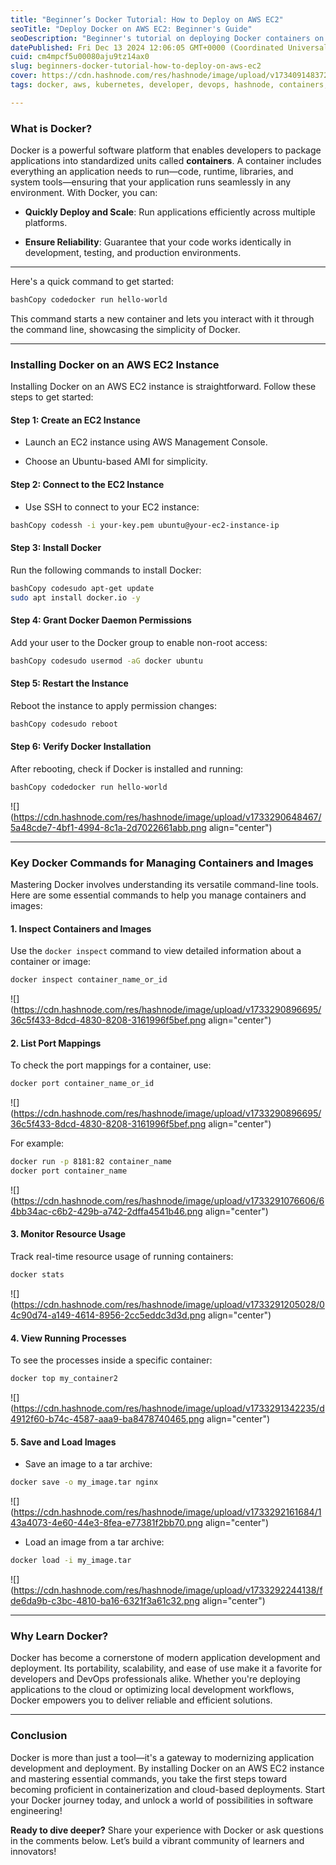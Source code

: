 ```yaml
---
title: "Beginner’s Docker Tutorial: How to Deploy on AWS EC2"
seoTitle: "Deploy Docker on AWS EC2: Beginner's Guide"
seoDescription: "Beginner's tutorial on deploying Docker containers on AWS EC2, including installation and essential Docker commands for easy container management"
datePublished: Fri Dec 13 2024 12:06:05 GMT+0000 (Coordinated Universal Time)
cuid: cm4mpcf5u00080aju9tz14ax0
slug: beginners-docker-tutorial-how-to-deploy-on-aws-ec2
cover: https://cdn.hashnode.com/res/hashnode/image/upload/v1734091483720/1342025e-83a9-4ee8-a5b5-0ee00c4508d7.png
tags: docker, aws, kubernetes, developer, devops, hashnode, containers, jenkins, 2articles1week, ci-cd, 90daysofdevops, 90daysofdevops-chanllenge, tws

---
```


### **What is Docker?**

Docker is a powerful software platform that enables developers to package applications into standardized units called **containers**. A container includes everything an application needs to run—code, runtime, libraries, and system tools—ensuring that your application runs seamlessly in any environment. With Docker, you can:

* **Quickly Deploy and Scale**: Run applications efficiently across multiple platforms.
    
* **Ensure Reliability**: Guarantee that your code works identically in development, testing, and production environments.
    

---

Here's a quick command to get started:

```bash
bashCopy codedocker run hello-world
```

This command starts a new container and lets you interact with it through the command line, showcasing the simplicity of Docker.

---

### **Installing Docker on an AWS EC2 Instance**

Installing Docker on an AWS EC2 instance is straightforward. Follow these steps to get started:

#### **Step 1: Create an EC2 Instance**

* Launch an EC2 instance using AWS Management Console.
    
* Choose an Ubuntu-based AMI for simplicity.
    

#### **Step 2: Connect to the EC2 Instance**

* Use SSH to connect to your EC2 instance:
    

```bash
bashCopy codessh -i your-key.pem ubuntu@your-ec2-instance-ip
```

#### **Step 3: Install Docker**

Run the following commands to install Docker:

```bash
bashCopy codesudo apt-get update
sudo apt install docker.io -y
```

#### **Step 4: Grant Docker Daemon Permissions**

Add your user to the Docker group to enable non-root access:

```bash
bashCopy codesudo usermod -aG docker ubuntu
```

#### **Step 5: Restart the Instance**

Reboot the instance to apply permission changes:

```bash
bashCopy codesudo reboot
```

#### **Step 6: Verify Docker Installation**

After rebooting, check if Docker is installed and running:

```bash
bashCopy codedocker run hello-world
```

![](https://cdn.hashnode.com/res/hashnode/image/upload/v1733290648467/5a48cde7-4bf1-4994-8c1a-2d7022661abb.png align="center")

---

### **Key Docker Commands for Managing Containers and Images**

Mastering Docker involves understanding its versatile command-line tools. Here are some essential commands to help you manage containers and images:

#### **1\. Inspect Containers and Images**

Use the `docker inspect` command to view detailed information about a container or image:

```bash
docker inspect container_name_or_id
```

![](https://cdn.hashnode.com/res/hashnode/image/upload/v1733290896695/36c5f433-8dcd-4830-8208-3161996f5bef.png align="center")

#### **2\. List Port Mappings**

To check the port mappings for a container, use:

```bash
docker port container_name_or_id
```

![](https://cdn.hashnode.com/res/hashnode/image/upload/v1733290896695/36c5f433-8dcd-4830-8208-3161996f5bef.png align="center")

For example:

```bash
docker run -p 8181:82 container_name
docker port container_name
```

![](https://cdn.hashnode.com/res/hashnode/image/upload/v1733291076606/64bb34ac-c6b2-429b-a742-2dffa4541b46.png align="center")

#### **3\. Monitor Resource Usage**

Track real-time resource usage of running containers:

```bash
docker stats
```

![](https://cdn.hashnode.com/res/hashnode/image/upload/v1733291205028/04c90d74-a149-4614-8956-2cc5eddc3d3d.png align="center")

#### **4\. View Running Processes**

To see the processes inside a specific container:

```bash
docker top my_container2
```

![](https://cdn.hashnode.com/res/hashnode/image/upload/v1733291342235/d4912f60-b74c-4587-aaa9-ba8478740465.png align="center")

#### **5\. Save and Load Images**

* Save an image to a tar archive:
    

```bash
docker save -o my_image.tar nginx
```

![](https://cdn.hashnode.com/res/hashnode/image/upload/v1733292161684/143a4073-4e60-44e3-8fea-e77381f2bb70.png align="center")

* Load an image from a tar archive:
    

```bash
docker load -i my_image.tar
```

![](https://cdn.hashnode.com/res/hashnode/image/upload/v1733292244138/fde6da9b-c3bc-4810-ba16-6321f3a61c32.png align="center")

---

### **Why Learn Docker?**

Docker has become a cornerstone of modern application development and deployment. Its portability, scalability, and ease of use make it a favorite for developers and DevOps professionals alike. Whether you're deploying applications to the cloud or optimizing local development workflows, Docker empowers you to deliver reliable and efficient solutions.

---

### **Conclusion**

Docker is more than just a tool—it's a gateway to modernizing application development and deployment. By installing Docker on an AWS EC2 instance and mastering essential commands, you take the first steps toward becoming proficient in containerization and cloud-based deployments. Start your Docker journey today, and unlock a world of possibilities in software engineering!

**Ready to dive deeper?** Share your experience with Docker or ask questions in the comments below. Let’s build a vibrant community of learners and innovators!